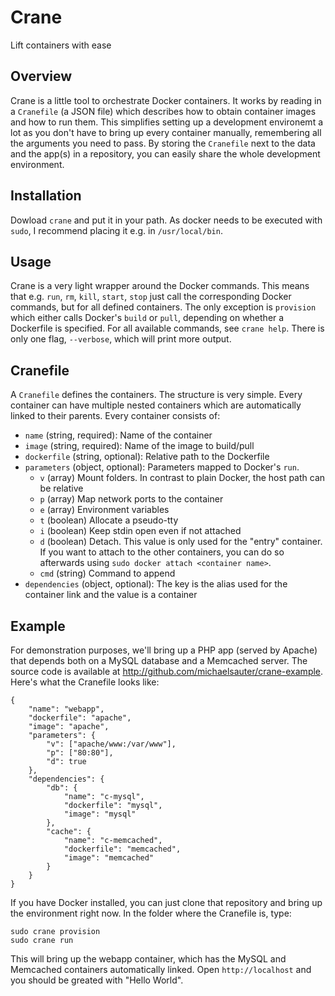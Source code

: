 # Crane
Lift containers with ease

## Overview
Crane is a little tool to orchestrate Docker containers. It works by reading in a `Cranefile` (a JSON file) which describes how to obtain container images and how to run them. This simplifies setting up a development environemt a lot as you don't have to bring up every container manually, remembering all the arguments you need to pass. By storing the `Cranefile` next to the data and the app(s) in a repository, you can easily share the whole development environment.

## Installation
Dowload `crane` and put it in your path. As docker needs to be executed with `sudo`, I recommend placing it e.g. in `/usr/local/bin`.

## Usage
Crane is a very light wrapper around the Docker commands. This means that e.g. `run`, `rm`, `kill`, `start`, `stop` just call the corresponding Docker commands, but for all defined containers. The only exception is `provision` which either calls Docker's `build` or `pull`, depending on whether a Dockerfile is specified. For all available commands, see `crane help`. There is only one flag, `--verbose`, which will print more output.

## Cranefile
A `Cranefile` defines the containers. The structure is very simple. Every container can have multiple nested containers which are automatically linked to their parents. Every container consists of:

* `name` (string, required): Name of the container
* `image` (string, required): Name of the image to build/pull
* `dockerfile` (string, optional): Relative path to the Dockerfile
* `parameters` (object, optional): Parameters mapped to Docker's `run`.
  * `v` (array) Mount folders. In contrast to plain Docker, the host path can be relative
  * `p` (array) Map network ports to the container
  * `e` (array) Environment variables
  * `t` (boolean) Allocate a pseudo-tty
  * `i` (boolean) Keep stdin open even if not attached
  * `d` (boolean) Detach. This value is only used for the "entry" container. If you want to attach to the other containers, you can do so afterwards using `sudo docker attach <container name>`.
  * `cmd` (string) Command to append
* `dependencies` (object, optional): The key is the alias used for the container link and the value is a container

## Example
For demonstration purposes, we'll bring up a PHP app (served by Apache) that depends both on a MySQL database and a Memcached server. The source code is available at http://github.com/michaelsauter/crane-example. Here's what the Cranefile looks like:

```
{
	"name": "webapp",
	"dockerfile": "apache",
	"image": "apache",
	"parameters": {
		"v": ["apache/www:/var/www"],
		"p": ["80:80"],
		"d": true
	},
	"dependencies": {
		"db": {
			"name": "c-mysql",
			"dockerfile": "mysql",
			"image": "mysql"
		},
		"cache": {
			"name": "c-memcached",
			"dockerfile": "memcached",
			"image": "memcached"
		}
	}
}
```
If you have Docker installed, you can just clone that repository and bring up the environment right now.
In the folder where the Cranefile is, type:

```
sudo crane provision
sudo crane run
```

This will bring up the webapp container, which has the MySQL and Memcached containers automatically linked. Open `http://localhost` and you should be greated with "Hello World".